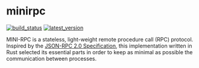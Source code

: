 # minirpc

[![build_status]][travis]
[![latest_version]][crates_io]

[build_status]: https://travis-ci.org/broucz/minirpc.svg?branch=master
[crates_io]: https://crates.io/crates/minirpc
[latest_version]: https://img.shields.io/crates/v/minirpc.svg
[travis]: https://travis-ci.org/broucz/minirpc

MINI-RPC is a stateless, light-weight remote procedure call (RPC) protocol. Inspired by the [JSON-RPC 2.0 Specification](https://www.jsonrpc.org/specification), this implementation written in Rust selected its essential parts in order to keep as minimal as possible the communication between processes.
